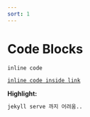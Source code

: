 ```yaml
---
sort: 1
---
```


# Code Blocks

`inline code`

[`inline code inside link`](./)


**Highlight:**

```scss
jekyll serve 까지 어려움..
```
